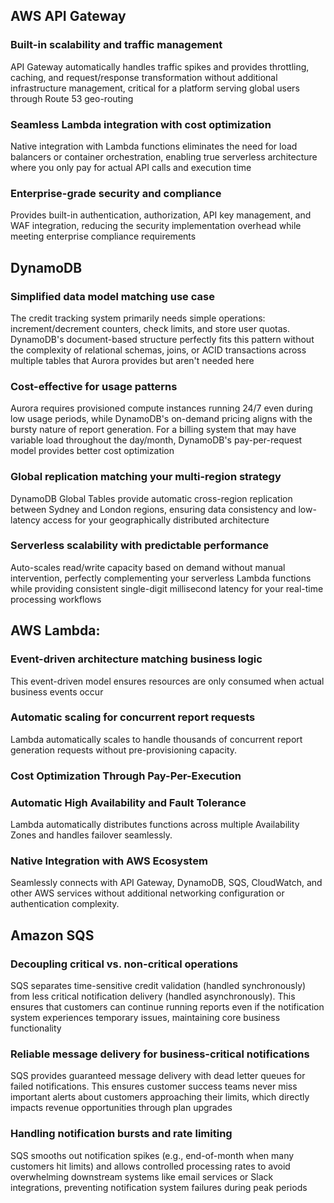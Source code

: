 ## AWS API Gateway
### Built-in scalability and traffic management
API Gateway automatically handles traffic spikes and provides throttling, caching, and request/response transformation without additional infrastructure management, critical for a platform serving global users through Route 53 geo-routing

### Seamless Lambda integration with cost optimization 
Native integration with Lambda functions eliminates the need for load balancers or container orchestration, enabling true serverless architecture where you only pay for actual API calls and execution time

### Enterprise-grade security and compliance
Provides built-in authentication, authorization, API key management, and WAF integration, reducing the security implementation overhead while meeting enterprise compliance requirements


## DynamoDB
### Simplified data model matching use case
The credit tracking system primarily needs simple operations: increment/decrement counters, check limits, and store user quotas. DynamoDB's document-based structure perfectly fits this pattern without the complexity of relational schemas, joins, or ACID transactions across multiple tables that Aurora provides but aren't needed here

### Cost-effective for usage patterns
Aurora requires provisioned compute instances running 24/7 even during low usage periods, while DynamoDB's on-demand pricing aligns with the bursty nature of report generation. For a billing system that may have variable load throughout the day/month, DynamoDB's pay-per-request model provides better cost optimization

### Global replication matching your multi-region strategy
DynamoDB Global Tables provide automatic cross-region replication between Sydney and London regions, ensuring data consistency and low-latency access for your geographically distributed architecture

### Serverless scalability with predictable performance 
Auto-scales read/write capacity based on demand without manual intervention, perfectly complementing your serverless Lambda functions while providing consistent single-digit millisecond latency for your real-time processing workflows


## AWS Lambda:
### Event-driven architecture matching business logic
This event-driven model ensures resources are only consumed when actual business events occur

### Automatic scaling for concurrent report requests
Lambda automatically scales to handle thousands of concurrent report generation requests without pre-provisioning capacity. 

### Cost Optimization Through Pay-Per-Execution

### Automatic High Availability and Fault Tolerance
Lambda automatically distributes functions across multiple Availability Zones and handles failover seamlessly.

### Native Integration with AWS Ecosystem
Seamlessly connects with API Gateway, DynamoDB, SQS, CloudWatch, and other AWS services without additional networking configuration or authentication complexity.


## Amazon SQS
### Decoupling critical vs. non-critical operations 
SQS separates time-sensitive credit validation (handled synchronously) from less critical notification delivery (handled asynchronously). This ensures that customers can continue running reports even if the notification system experiences temporary issues, maintaining core business functionality

### Reliable message delivery for business-critical notifications 
SQS provides guaranteed message delivery with dead letter queues for failed notifications. This ensures customer success teams never miss important alerts about customers approaching their limits, which directly impacts revenue opportunities through plan upgrades

### Handling notification bursts and rate limiting 
SQS smooths out notification spikes (e.g., end-of-month when many customers hit limits) and allows controlled processing rates to avoid overwhelming downstream systems like email services or Slack integrations, preventing notification system failures during peak periods